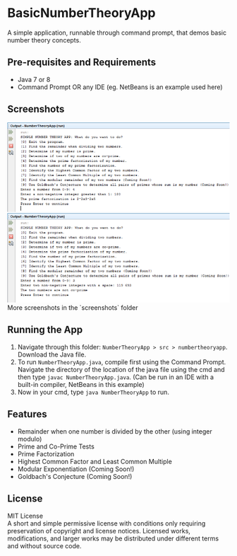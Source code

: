 # BasicNumberTheoryApp
A simple application, runnable through command prompt, that demos basic number theory concepts. 

## Pre-requisites and Requirements
- Java 7 or 8
- Command Prompt OR any IDE (eg. NetBeans is an example used here)

## Screenshots
<img src="screenshots/sc_1.png" alt text="sc_1">
<img src="screenshots/sc_2.png" alt text="sc_2">
More screenshots in the `screenshots` folder

## Running the App
1. Navigate through this folder: `NumberTheoryApp > src > numbertheoryapp`. Download the Java file.
2. To run `NumberTheoryApp.java`, compile first using the Command Prompt. Navigate the directory of the location of the java file using the cmd and then type `javac NumberTheoryApp.java`. (Can be run in an IDE with a built-in compiler, NetBeans in this example)
3. Now in your cmd, type `java NumberTheoryApp` to run.

## Features
- Remainder when one number is divided by the other (using integer modulo)
- Prime and Co-Prime Tests
- Prime Factorization
- Highest Common Factor and Least Common Multiple
- Modular Exponentiation (Coming Soon!)
- Goldbach's Conjecture (Coming Soon!)

## License
MIT License <br />
A short and simple permissive license with conditions only requiring preservation of copyright and license notices. Licensed works, modifications, and larger works may be distributed under different terms and without source code.
